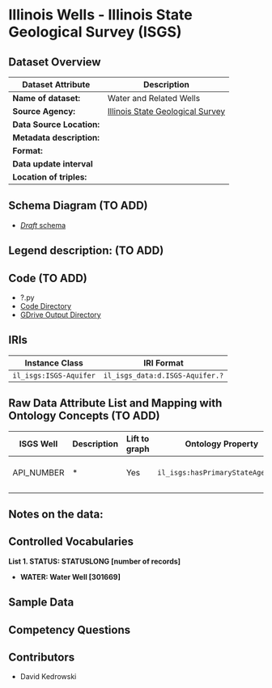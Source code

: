 # Illinois Wells - Illinois State Geological Survey (ISGS)

## Dataset Overview
| Dataset Attribute | Description |
| --- | --- |
| **Name of dataset:** | Water and Related Wells |
| **Source Agency:** | [Illinois State Geological Survey](https://isgs.illinois.edu/) |
| **Data Source Location:** |  |
| **Metadata description:** |  |
| **Format:** |  |
| **Data update interval** |  |
| **Location of triples:** |  |

## Schema Diagram (TO ADD)
- [*Draft* schema](https://lucid.app/lucidchart/16e658ef-6f61-4ce3-a770-0c410ecb194a/edit?viewport_loc=-1074%2C-511%2C3767%2C1853%2CssMfXgoENRPy&invitationId=inv_ea094a2c-59da-4347-b175-700b91e5623d)

**Legend description:** (TO ADD)
- 

## Code (TO ADD)
- ?.py
- [Code Directory]()
- [GDrive Output Directory]()

## IRIs
| Instance Class | IRI Format |
| --- | --- |
| `il_isgs:ISGS-Aquifer` | `il_isgs_data:d.ISGS-Aquifer.?` |

## Raw Data Attribute List and Mapping with Ontology Concepts (TO ADD)
| ISGS Well | Description | Lift to graph | Ontology Property | Comments |
| --- | --- | --- | --- | --- |
| API_NUMBER   | * | Yes | `il_isgs:hasPrimaryStateAgencyId` | used as unique identifier |
|  |  |  |  |  |

**Notes on the data:**
- 

## Controlled Vocabularies
**List 1. STATUS: STATUSLONG [number of records]**
- **WATER: Water Well [301669]**

## Sample Data

## Competency Questions 

## Contributors
- David Kedrowski
